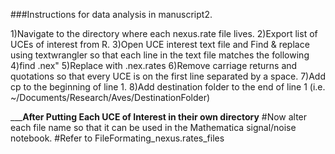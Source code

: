 ###Instructions for data analysis in manuscript2. 

1)Navigate to the directory where each nexus.rate file lives.
2)Export list of UCEs of interest from R.
3)Open UCE interest text file and Find & replace using textwrangler so that each line in the text file matches the following
4)find .nex"
5)Replace with .nex.rates
6)Remove carriage returns and quotations so that every UCE is on the first line separated by a space.
7)Add cp to the beginning of line 1.
8)Add destination folder to the end of line 1 (i.e. ~/Documents/Research/Aves/DestinationFolder)


_____________________________After Putting Each UCE of Interest in their own directory__________________________
#Now alter each file name so that it can be used in the Mathematica signal/noise notebook. 
	#Refer to FileFormating_nexus.rates_files
	

